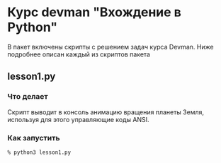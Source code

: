 # Курс devman "Вхождение в Python"

В пакет включены скрипты с решением задач курса Devman.
Ниже подробнее описан каждый из скриптов пакета

## lesson1.py

### Что делает

Скрипт выводит в консоль анимацию вращения планеты Земля, используя для этого управляющие коды ANSI.

### Как запустить

```
% python3 lesson1.py
```
